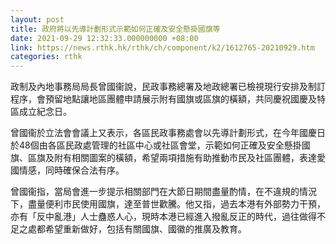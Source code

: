 ```yaml
---
layout: post
title: 政府將以先導計劃形式示範如何正確及安全懸掛國旗等
date: 2021-09-29 12:32:33.000000000 +08:00
link: https://news.rthk.hk/rthk/ch/component/k2/1612765-20210929.htm
categories: rthk
---
```


政制及內地事務局局長曾國衞說，民政事務總署及地政總署已檢視現行安排及制訂程序，會預留地點讓地區團體申請展示附有國旗或區旗的橫額，共同慶祝國慶及特區成立紀念日。

曾國衞於立法會會議上又表示，各區民政事務處會以先導計劃形式，在今年國慶日於48個由各區民政處管理的社區中心或社區會堂，示範如何正確及安全懸掛國旗、區旗及附有相關圖案的橫額，希望兩項措施有助推動市民及社區團體，表達愛國情感，同時確保合法有序。

曾國衞指，當局會進一步提示相關部門在大節日期間盡量酌情，在不違規的情況下，盡量便利市民使用國旗，達至普世歡騰。他又指，過去本港有外部勢力干預，亦有「反中亂港」人士蠱惑人心，現時本港已經進入撥亂反正的時代，過往做得不足之處都希望重新做好，包括有關國旗、國徽的推廣及教育。
